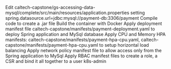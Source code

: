 Edit caltech-capstone/gs-accessing-data-mysql/complete/src/main/resources/application.properties setting spring.datasource.url=jdbc:mysql://payment-db:3306/payment
Compile code to create a .jar file
Build the container with Docker
Apply deployment manifest file caltech-capstone/manifests/payment-deployment.yaml to deploy Spring application and MySql database
Apply CPU and Memory HPA manifests: caltech-capstone/manifests/payment-hpa-cpu.yaml, caltech-capstone/manifests/payment-hpa-cpu.yaml to setup horizontal load balancing
Apply network policy manifest file to allow access only from the Spring application to MySql
Apply RBAC manifest files to create a role, a CSR and bind it all together to a user k8s-admin
